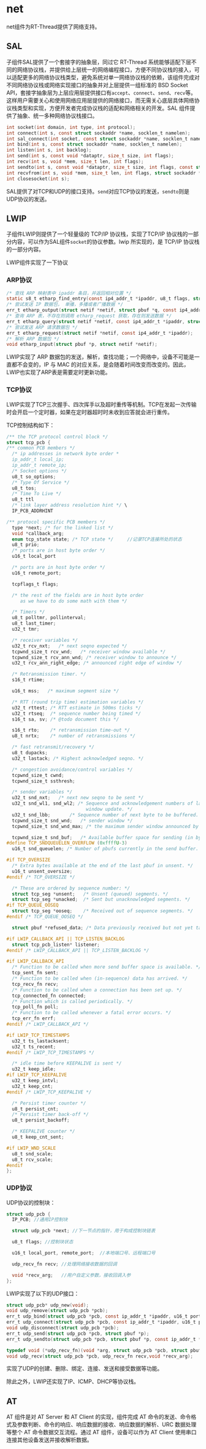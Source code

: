 # net

net组件为RT-Thread提供了网络支持。

## SAL

子组件SAL提供了一个套接字的抽象层，同过它 RT-Thread 系统能够适配下层不同的网络协议栈，并提供给上层统一的网络编程接口，方便不同协议栈的接入，可以适配更多的网络协议栈类型，避免系统对单一网络协议栈的依赖，该组件完成对不同网络协议栈或网络实现接口的抽象并对上层提供一组标准的 BSD Socket API，套接字抽象层为上层应用层提供接口有`accept`、`connect`、`send`、`recv`等。这样用户需要关心和使用网络应用层提供的网络接口，而无需关心底层具体网络协议栈类型和实现，方便开发者完成协议栈的适配和网络相关的开发。SAL 组件提供了抽象、统一多种网络协议栈接口。

```c
int socket(int domain, int type, int protocol);
int connect(int s, const struct sockaddr *name, socklen_t namelen);
int sal_connect(int socket, const struct sockaddr *name, socklen_t namelen);
int bind(int s, const struct sockaddr *name, socklen_t namelen);
int listen(int s, int backlog);
int send(int s, const void *dataptr, size_t size, int flags);
int recv(int s, void *mem, size_t len, int flags);
int sendto(int s, const void *dataptr, size_t size, int flags, const struct sockaddr *to, socklen_t tolen);
int recvfrom(int s, void *mem, size_t len, int flags, struct sockaddr *from, socklen_t *fromlen);
int closesocket(int s);
```

SAL提供了对TCP和UDP的接口支持。`send`对应TCP协议的发送，`sendto`则是UDP协议的发送。

## LWIP

子组件LWIP则提供了一个轻量级的 TCP/IP 协议栈，实现了TCP/IP 协议栈的一部分内容，可以作为SAL组件`socket`的协议参数。lwip 所实现的，是 TCP/IP 协议栈的一部分内容。

LWIP组件实现了一下协议

### ARP协议

```c
/* 查找 ARP 映射表中 ipaddr 条目，并返回相对位置 */
static s8_t etharp_find_entry(const ip4_addr_t *ipaddr, u8_t flags, struct netif* netif);
/* 尝试发送 IP 数据包， 单播，多播或者广播数据 */
err_t etharp_output(struct netif *netif, struct pbuf *q, const ip4_addr_t *ipaddr);
/* 查询 ARP 表，不存在则调用 etharp_request 获取，存在则发送数据 */
err_t etharp_query(struct netif *netif, const ip4_addr_t *ipaddr, struct pbuf *q);
/* 尝试发送 ARP 请求数据包 */
err_t etharp_request(struct netif *netif, const ip4_addr_t *ipaddr);
/* 解析 ARP 数据包 */
void etharp_input(struct pbuf *p, struct netif *netif);
```

LWIP实现了 ARP 数据包的发送，解析，查找功能；一个网络中，设备不可能是一直都不会变的，IP 与 MAC 的对应关系，是会随着时间改变而改变的。因此，LWIP也实现了ARP表是需要定时更新功能。

### TCP协议

LWIP实现了TCP三次握手、四次挥手以及超时重传等机制。TCP在发起一次传输时会开启一个定时器，如果在定时器超时时未收到应答就会进行重传。

TCP控制结构如下：

```c
/** the TCP protocol control block */
struct tcp_pcb {
/** common PCB members */
  /* ip addresses in network byte order *
  ip_addr_t local_ip; 
  ip_addr_t remote_ip; 
  /* Socket options */  
  u8_t so_options;      
  /* Type Of Service */ 
  u8_t tos;              
  /* Time To Live */     
  u8_t ttl               
  /* link layer address resolution hint */ \
  IP_PCB_ADDRHINT

/** protocol specific PCB members */
  type *next; /* for the linked list */ 
  void *callback_arg; 
  enum tcp_state state; /* TCP state */     //记录TCP连接所处的状态
  u8_t prio; 
  /* ports are in host byte order */ 
  u16_t local_port

  /* ports are in host byte order */
  u16_t remote_port;

  tcpflags_t flags;

  /* the rest of the fields are in host byte order
     as we have to do some math with them */

  /* Timers */
  u8_t polltmr, pollinterval;
  u8_t last_timer;
  u32_t tmr;

  /* receiver variables */
  u32_t rcv_nxt;   /* next seqno expected */
  tcpwnd_size_t rcv_wnd;   /* receiver window available */
  tcpwnd_size_t rcv_ann_wnd; /* receiver window to announce */
  u32_t rcv_ann_right_edge; /* announced right edge of window */

  /* Retransmission timer. */
  s16_t rtime;

  u16_t mss;   /* maximum segment size */

  /* RTT (round trip time) estimation variables */
  u32_t rttest; /* RTT estimate in 500ms ticks */
  u32_t rtseq;  /* sequence number being timed */
  s16_t sa, sv; /* @todo document this */

  s16_t rto;    /* retransmission time-out */
  u8_t nrtx;    /* number of retransmissions */

  /* fast retransmit/recovery */
  u8_t dupacks;
  u32_t lastack; /* Highest acknowledged seqno. */

  /* congestion avoidance/control variables */
  tcpwnd_size_t cwnd;
  tcpwnd_size_t ssthresh;

  /* sender variables */
  u32_t snd_nxt;   /* next new seqno to be sent */
  u32_t snd_wl1, snd_wl2; /* Sequence and acknowledgement numbers of last
                             window update. */
  u32_t snd_lbb;       /* Sequence number of next byte to be buffered. */
  tcpwnd_size_t snd_wnd;   /* sender window */
  tcpwnd_size_t snd_wnd_max; /* the maximum sender window announced by the remote host */

  tcpwnd_size_t snd_buf;   /* Available buffer space for sending (in bytes). */
#define TCP_SNDQUEUELEN_OVERFLOW (0xffffU-3)
  u16_t snd_queuelen; /* Number of pbufs currently in the send buffer. */

#if TCP_OVERSIZE
  /* Extra bytes available at the end of the last pbuf in unsent. */
  u16_t unsent_oversize;
#endif /* TCP_OVERSIZE */

  /* These are ordered by sequence number: */
  struct tcp_seg *unsent;   /* Unsent (queued) segments. */
  struct tcp_seg *unacked;  /* Sent but unacknowledged segments. */
#if TCP_QUEUE_OOSEQ
  struct tcp_seg *ooseq;    /* Received out of sequence segments. */
#endif /* TCP_QUEUE_OOSEQ */

  struct pbuf *refused_data; /* Data previously received but not yet taken by upper layer */

#if LWIP_CALLBACK_API || TCP_LISTEN_BACKLOG
  struct tcp_pcb_listen* listener;
#endif /* LWIP_CALLBACK_API || TCP_LISTEN_BACKLOG */

#if LWIP_CALLBACK_API
  /* Function to be called when more send buffer space is available. */
  tcp_sent_fn sent;
  /* Function to be called when (in-sequence) data has arrived. */
  tcp_recv_fn recv;
  /* Function to be called when a connection has been set up. */
  tcp_connected_fn connected;
  /* Function which is called periodically. */
  tcp_poll_fn poll;
  /* Function to be called whenever a fatal error occurs. */
  tcp_err_fn errf;
#endif /* LWIP_CALLBACK_API */

#if LWIP_TCP_TIMESTAMPS
  u32_t ts_lastacksent;
  u32_t ts_recent;
#endif /* LWIP_TCP_TIMESTAMPS */

  /* idle time before KEEPALIVE is sent */
  u32_t keep_idle;
#if LWIP_TCP_KEEPALIVE
  u32_t keep_intvl;
  u32_t keep_cnt;
#endif /* LWIP_TCP_KEEPALIVE */

  /* Persist timer counter */
  u8_t persist_cnt;
  /* Persist timer back-off */
  u8_t persist_backoff;

  /* KEEPALIVE counter */
  u8_t keep_cnt_sent;

#if LWIP_WND_SCALE
  u8_t snd_scale;
  u8_t rcv_scale;
#endif
};
```

### UDP协议

UDP协议的控制块：

```c
struct udp_pcb {
  IP_PCB; //通用IP控制块

  struct udp_pcb *next; //下一节点的指针，用于构成控制块链表

  u8_t flags; //控制块状态

  u16_t local_port, remote_port;  //本地端口号、远程端口号

  udp_recv_fn recv; //处理网络接收数据的回调

  void *recv_arg;   //用户自定义参数，接收回调入参
};
```

LWIP实现了以下的UDP接口：

```c
struct udp_pcb* udp_new(void);
void udp_remove(struct udp_pcb *pcb);
err_t udp_bind(struct udp_pcb *pcb, const ip_addr_t *ipaddr, u16_t port);
err_t udp_connect(struct udp_pcb *pcb, const ip_addr_t *ipaddr, u16_t port);
void udp_disconnect(struct udp_pcb *pcb);
err_t udp_send(struct udp_pcb *pcb, struct pbuf *p);
err_t udp_sendto(struct udp_pcb *pcb, struct pbuf *p, const ip_addr_t *dst_ip, u16_t dst_port);

typedef void (*udp_recv_fn)(void *arg, struct udp_pcb *pcb, struct pbuf *p, const ip_addr_t *addr, u16_t port);
void udp_recv(struct udp_pcb *pcb, udp_recv_fn recv,void *recv_arg);
```

实现了UDP的创建、删除、绑定、连接、发送和接受数据等功能。

除此之外，LWIP还实现了IP、ICMP、DHCP等协议栈。

## AT

AT 组件是对 AT Server 和 AT Client 的实现，组件完成 AT 命令的发送、命令格式及参数判断、命令的响应、响应数据的接收、响应数据的解析、URC 数据处理等整个 AT 命令数据交互流程。通过 AT 组件，设备可以作为 AT Client 使用串口连接其他设备发送并接收解析数据。
